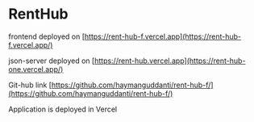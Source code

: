 # RentHub

frontend deployed on [https://rent-hub-f.vercel.app](https://rent-hub-f.vercel.app/)

json-server deployed on [https://rent-hub.vercel.app](https://rent-hub-one.vercel.app/)

Git-hub link [https://github.com/haymanguddanti/rent-hub-f/](https://github.com/haymanguddanti/rent-hub-f/)

Application is deployed in Vercel
